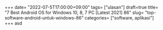 +++
date= "2022-07-5T17:00:00+09:00"
tags= ["ulasan"]
draft=true
title= "7 Best Android OS for Windows 10, 8, 7 PC [Latest 2021]        86"
slug= "top-software-android-untuk-windows-86"
categories= ["software, aplikasi"]
+++
asd
